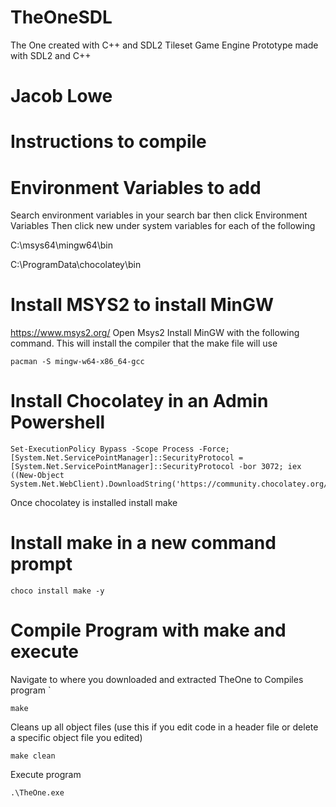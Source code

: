 # TheOneSDL
 The One created with C++ and SDL2
 Tileset Game Engine Prototype made with SDL2 and C++

# Jacob Lowe

# Instructions to compile

# Environment Variables to add
Search environment variables in your search bar then click Environment Variables
Then click new under system variables for each of the following

C:\msys64\mingw64\bin

C:\ProgramData\chocolatey\bin

# Install MSYS2 to install MinGW
https://www.msys2.org/
Open Msys2
Install MinGW with the following command. This will install the compiler that the make file will use
```
pacman -S mingw-w64-x86_64-gcc
```

# Install Chocolatey in an Admin Powershell
```
Set-ExecutionPolicy Bypass -Scope Process -Force; [System.Net.ServicePointManager]::SecurityProtocol = [System.Net.ServicePointManager]::SecurityProtocol -bor 3072; iex ((New-Object System.Net.WebClient).DownloadString('https://community.chocolatey.org/install.ps1'))
```
Once chocolatey is installed install make
# Install make in a new command prompt
```
choco install make -y
```


# Compile Program with make and execute
Navigate to where you downloaded and extracted TheOne to
Compiles program
`
```
make
```
Cleans up all object files (use this if you edit code in a header file or delete a specific object file you edited)
```
make clean
```
Execute program
```
.\TheOne.exe
```
